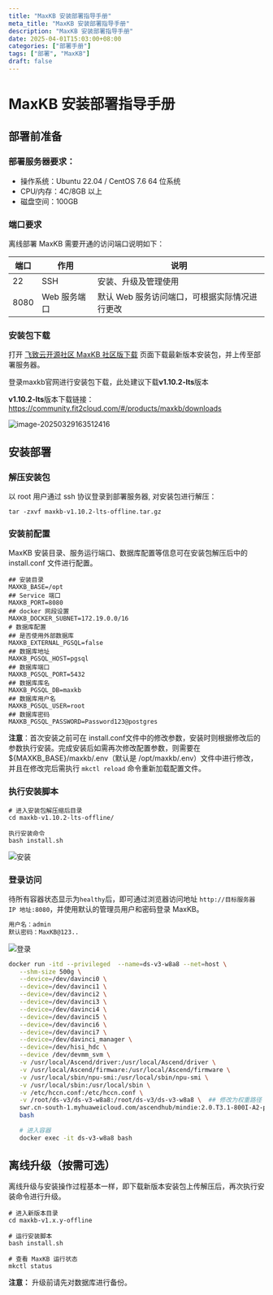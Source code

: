 ```yaml
---
title: "MaxKB 安装部署指导手册"
meta_title: "MaxKB 安装部署指导手册"
description: "MaxKB 安装部署指导手册"
date: 2025-04-01T15:03:00+08:00
categories: ["部署手册"]
tags: ["部署", "MaxKB"]
draft: false
---
```


# MaxKB 安装部署指导手册

## 部署前准备

### 部署服务器要求：

- 操作系统：Ubuntu 22.04 / CentOS 7.6 64 位系统
- CPU/内存：4C/8GB 以上
- 磁盘空间：100GB
  <!--more-->


### 端口要求

离线部署 MaxKB 需要开通的访问端口说明如下：

| 端口 | 作用         | 说明                                          |
| ---- | ------------ | --------------------------------------------- |
| 22   | SSH          | 安装、升级及管理使用                          |
| 8080 | Web 服务端口 | 默认 Web 服务访问端口，可根据实际情况进行更改 |



### 安装包下载

打开 [飞致云开源社区 MaxKB 社区版下载](https://community.fit2cloud.com/#/products/maxkb/downloads) 页面下载最新版本安装包，并上传至部署服务器。

登录maxkb官网进行安装包下载，此处建议下载**v1.10.2-lts**版本

**v1.10.2-lts**版本下载链接：https://community.fit2cloud.com/#/products/maxkb/downloads

![image-20250329163512416](C:\Users\fan1k\AppData\Roaming\Typora\typora-user-images\image-20250329163512416.png)



## 安装部署

### 解压安装包

以 root 用户通过 ssh 协议登录到部署服务器, 对安装包进行解压：

```
tar -zxvf maxkb-v1.10.2-lts-offline.tar.gz
```



### 安装前配置

MaxKB 安装目录、服务运行端口、数据库配置等信息可在安装包解压后中的 install.conf 文件进行配置。

```
## 安装目录
MAXKB_BASE=/opt
## Service 端口
MAXKB_PORT=8080
## docker 网段设置
MAXKB_DOCKER_SUBNET=172.19.0.0/16
# 数据库配置
## 是否使用外部数据库
MAXKB_EXTERNAL_PGSQL=false
## 数据库地址
MAXKB_PGSQL_HOST=pgsql
## 数据库端口
MAXKB_PGSQL_PORT=5432
## 数据库库名
MAXKB_PGSQL_DB=maxkb
## 数据库用户名
MAXKB_PGSQL_USER=root
## 数据库密码
MAXKB_PGSQL_PASSWORD=Password123@postgres
```

**注意**：首次安装之前可在 install.conf文件中的修改参数，安装时则根据修改后的参数执行安装。完成安装后如需再次修改配置参数，则需要在 ${MAXKB_BASE}/maxkb/.env（默认是 /opt/maxkb/.env）文件中进行修改，并且在修改完后需执行 `mkctl reload` 命令重新加载配置文件。



### 执行安装脚本

```
# 进入安装包解压缩后目录  
cd maxkb-v1.10.2-lts-offline/

执行安装命令
bash install.sh
```

![安装](https://maxkb.cn/docs/img/index/install.jpg)

### 登录访问

待所有容器状态显示为`healthy`后，即可通过浏览器访问地址 `http://目标服务器 IP 地址:8080`，并使用默认的管理员用户和密码登录 MaxKB。

```bash
用户名：admin
默认密码：MaxKB@123..
```

![登录](https://maxkb.cn/docs/img/index/login.jpg)

```bash
docker run -itd --privileged  --name=ds-v3-w8a8 --net=host \
   --shm-size 500g \
   --device=/dev/davinci0 \
   --device=/dev/davinci1 \
   --device=/dev/davinci2 \
   --device=/dev/davinci3 \
   --device=/dev/davinci4 \
   --device=/dev/davinci5 \
   --device=/dev/davinci6 \
   --device=/dev/davinci7 \
   --device=/dev/davinci_manager \
   --device=/dev/hisi_hdc \
   --device /dev/devmm_svm \
   -v /usr/local/Ascend/driver:/usr/local/Ascend/driver \
   -v /usr/local/Ascend/firmware:/usr/local/Ascend/firmware \
   -v /usr/local/sbin/npu-smi:/usr/local/sbin/npu-smi \
   -v /usr/local/sbin:/usr/local/sbin \
   -v /etc/hccn.conf:/etc/hccn.conf \
   -v /root/ds-v3/ds-v3-w8a8:/root/ds-v3/ds-v3-w8a8 \  ## 修改为权重路径
   swr.cn-south-1.myhuaweicloud.com/ascendhub/mindie:2.0.T3.1-800I-A2-py311-openeuler24.03-lts \ # 镜像名
   bash
   
   # 进入容器
   docker exec -it ds-v3-w8a8 bash
```



## 离线升级（按需可选）

离线升级与安装操作过程基本一样，即下载新版本安装包上传解压后，再次执行安装命令进行升级。

```
# 进入新版本目录
cd maxkb-v1.x.y-offline

# 运行安装脚本
bash install.sh

# 查看 MaxKB 运行状态
mkctl status
```

**注意：** 升级前请先对数据库进行备份。
